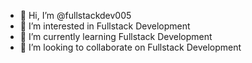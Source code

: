 - 👋 Hi, I’m @fullstackdev005
- 👀 I’m interested in Fullstack Development
- 🌱 I’m currently learning Fullstack Development
- 💞️ I’m looking to collaborate on Fullstack Development

